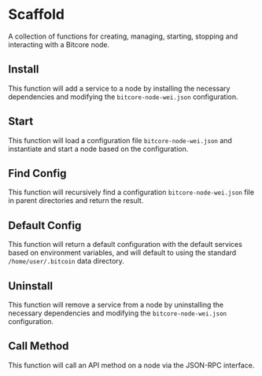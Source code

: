 # Scaffold
A collection of functions for creating, managing, starting, stopping and interacting with a Bitcore node.

## Install
This function will add a service to a node by installing the necessary dependencies and modifying the `bitcore-node-wei.json` configuration.

## Start
This function will load a configuration file `bitcore-node-wei.json` and instantiate and start a node based on the configuration.

## Find Config
This function will recursively find a configuration `bitcore-node-wei.json` file in parent directories and return the result.

## Default Config
This function will return a default configuration with the default services based on environment variables, and will default to using the standard `/home/user/.bitcoin` data directory.

## Uninstall
This function will remove a service from a node by uninstalling the necessary dependencies and modifying the `bitcore-node-wei.json` configuration.

## Call Method
This function will call an API method on a node via the JSON-RPC interface.
